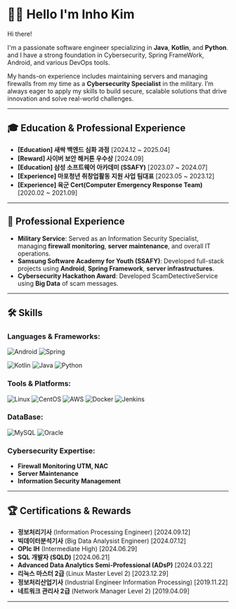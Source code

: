 # 👨‍💻 Hello I'm Inho Kim

Hi there!

I'm a passionate software engineer specializing in  **Java**, **Kotlin**, and **Python**. 
and I have a strong foundation in Cybersecurity, Spring FrameWork, Android, and various DevOps tools.

My hands-on experience includes maintaining servers and managing firewalls from my time as a **Cybersecurity Specialist** in the military. 
I’m always eager to apply my skills to build secure, scalable solutions that drive innovation and solve real-world challenges.

<!-- Hi there! I'm Inho Kim, a results-driven software engineer with expertise in **Java**, **Kotlin**, and **Python**.  
With a strong foundation in **Cybersecurity**, **Spring Framework**, **Android Development**, and **DevOps Tools**, I strive to design secure, scalable, and innovative solutions that make a meaningful impact. -->

---

## 🎓 Education & Professional Experience  
- **[Education] 새싹 백엔드 심화 과정** [2024.12 ~ 2025.04]  
- **[Reward] 사이버 보안 해커톤 우수상** [2024.09]
- **[Education] 삼성 소프트웨어 아카데미 (SSAFY)** [2023.07 ~ 2024.07]  
- **[Experience] 마포청년 취창업활동 지원 사업 팀대표** [2023.05 ~ 2023.12]  
- **[Experience] 육군 Cert(Computer Emergency Response Team)** [2020.02 ~ 2021.09]

---

## 💼 Professional Experience

- **Military Service**: Served as an Information Security Specialist, managing **firewall monitoring**, **server maintenance**, and overall IT operations.
- **Samsung Software Academy for Youth (SSAFY)**: Developed full-stack projects using **Android**, **Spring Framework**, **server infrastructures**.
- **Cybersecurity Hackathon Award**: Developed ScamDetectiveService using **Big Data** of scam messages.

---

## 🛠 Skills

### Languages & Frameworks:
![Android](https://img.shields.io/badge/Android-3DDC84?style=for-the-badge&logo=Android&logoColor=white) ![Spring](https://img.shields.io/badge/Spring-6DB33F.svg?&style=for-the-badge&logo=Spring&logoColor=white)


![Kotlin](https://img.shields.io/badge/Kotlin-7F52FF?style=for-the-badge&logo=Kotlin&logoColor=white) ![Java](https://img.shields.io/badge/Java-007396.svg?&style=for-the-badge&logo=Java&logoColor=white) ![Python](https://img.shields.io/badge/Python-3776AB.svg?&style=for-the-badge&logo=Python&logoColor=white)

### Tools & Platforms:
![Linux](https://img.shields.io/badge/Linux-FCC624?style=for-the-badge&logo=Linux&logoColor=black) ![CentOS](https://img.shields.io/badge/CentOS-262577?style=for-the-badge&logo=CentOS&logoColor=white)
![AWS](https://img.shields.io/badge/AWS-232F3E?style=for-the-badge&logo=AmazonAWS&logoColor=white) ![Docker](https://img.shields.io/badge/Docker-2496ED?style=for-the-badge&logo=Docker&logoColor=white) ![Jenkins](https://img.shields.io/badge/Jenkins-D24939?style=for-the-badge&logo=Jenkins&logoColor=white)

### DataBase:
![MySQL](https://img.shields.io/badge/MySQL-4479A1.svg?&style=for-the-badge&logo=MySQL&logoColor=white) ![Oracle](https://img.shields.io/badge/Oracle-F80000.svg?&style=for-the-badge&logo=Oracle&logoColor=white)

### Cybersecurity Expertise:
- **Firewall Monitoring UTM, NAC**
- **Server Maintenance**
- **Information Security Management**

---

## 🏆 Certifications & Rewards
- **정보처리기사** (Information Processing Engineer) [2024.09.12]  
- **빅데이터분석기사** (Big Data Analysist Engineer) [2024.07.12]  
- **OPIc IH** (Intermediate High) [2024.06.29]  
- **SQL 개발자 (SQLD)** [2024.06.21]  
- **Advanced Data Analytics Semi-Professional (ADsP)** [2024.03.22]  
- **리눅스 마스터 2급** (Linux Master Level 2) [2023.12.29]  
- **정보처리산업기사** (Industrial Engineer Information Processing) [2019.11.22]  
- **네트워크 관리사 2급** (Network Manager Level 2) [2019.04.09]
---
